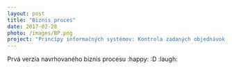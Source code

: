 ```yaml
---
layout: post
title: "Biznis proces"
date: 2017-02-28
photo: /images/BP.png
project: "Princípy informačných systémov: Kontrola zadaných objednávok a výpis účtu poistenca o poskytnutí zdravotnej starostlivosti"
---
```


Prvá verzia navrhovaného biznis procesu :happy: :D :laugh:
